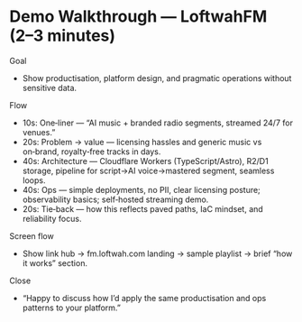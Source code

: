 # Demo Walkthrough — LoftwahFM (2–3 minutes)

Goal

- Show productisation, platform design, and pragmatic operations without sensitive data.

Flow

- 10s: One‑liner — “AI music + branded radio segments, streamed 24/7 for venues.”
- 20s: Problem → value — licensing hassles and generic music vs on‑brand, royalty‑free tracks in days.
- 40s: Architecture — Cloudflare Workers (TypeScript/Astro), R2/D1 storage, pipeline for script→AI voice→mastered segment, seamless loops.
- 40s: Ops — simple deployments, no PII, clear licensing posture; observability basics; self‑hosted streaming demo.
- 20s: Tie‑back — how this reflects paved paths, IaC mindset, and reliability focus.

Screen flow

- Show link hub → fm.loftwah.com landing → sample playlist → brief “how it works” section.

Close

- “Happy to discuss how I’d apply the same productisation and ops patterns to your platform.”
